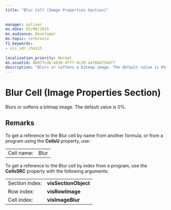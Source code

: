```yaml
---
title: "Blur Cell (Image Properties Section)"
 
 
manager: soliver
ms.date: 03/09/2015
ms.audience: Developer
ms.topic: reference
f1_keywords:
- vis_sdr.chm115
 
localization_priority: Normal
ms.assetid: 8b077cdb-6036-4f77-dc20-a476bb75b0f7
description: "Blurs or softens a bitmap image. The default value is 0%."
---
```


# Blur Cell (Image Properties Section)

Blurs or softens a bitmap image. The default value is 0%.
  
## Remarks

To get a reference to the Blur cell by name from another formula, or from a program using the **CellsU** property, use: 
  
|||
|:-----|:-----|
| Cell name:  <br/> | Blur  <br/> |
   
To get a reference to the Blur cell by index from a program, use the **CellsSRC** property with the following arguments: 
  
|||
|:-----|:-----|
| Section index:  <br/> |**visSectionObject** <br/> |
| Row index:  <br/> |**visRowImage** <br/> |
| Cell index:  <br/> |**visImageBlur** <br/> |
   

